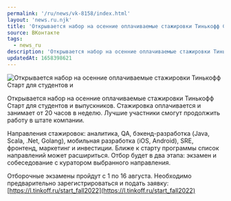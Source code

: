 ```yaml
---
permalink: '/ru/news/vk-8158/index.html'
layout: 'news.ru.njk'
title: 'Открывается набор на осенние оплачиваемые стажировки Тинькофф Старт для студентов и'
source: ВКонтакте
tags:
  - news_ru
description: 'Открывается набор на осенние оплачиваемые стажировки Тинькофф Старт для студентов и'
updatedAt: 1658398621
---
```

![Открывается набор на осенние оплачиваемые стажировки Тинькофф Старт для студентов и](https://sun9-10.userapi.com/impg/wx8engCE0rdoRRK6oyromFZQBv4PgS34Gq6nHg/mJddl_0Fz6Y.jpg?size=1080x1080&quality=96&sign=6f57eaabc916d18be10d7659bc013b02&c_uniq_tag=Hry8dOiQ82VL8NmX-ASAiEfHGyY5dw4YeBGpmxw1F6c&type=album)

Открывается набор на осенние оплачиваемые стажировки Тинькофф Старт для студентов и выпускников. Стажировка оплачивается и занимает от 20 часов в неделю. Лучшие участники смогут продолжить работу в штате компании.

Направления стажировок: аналитика, QA, бэкенд-разработка (Java, Scala, .Net, Golang), мобильная разработка (iOS, Android), SRE, фронтенд, маркетинг и инвестиции. Ближе к старту программы список направлений может расшириться. Отбор будет в два этапа: экзамен и собеседование с куратором выбранного направления.

Отборочные экзамены пройдут с 1 по 16 августа. Необходимо предварительно зарегистрироваться и подать заявку:
[https://l.tinkoff.ru/start_fall2022](https://l.tinkoff.ru/start_fall2022)
